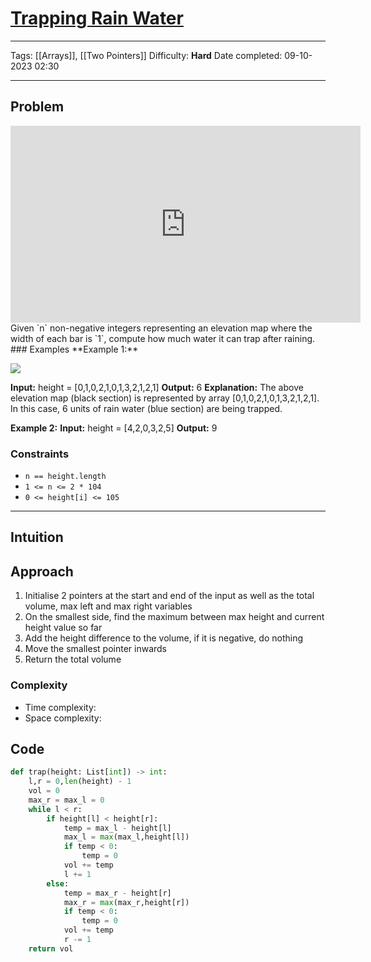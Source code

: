 # [Trapping Rain Water](https://leetcode.com/problems/trapping-rain-water/)
---
Tags: [[Arrays]], [[Two Pointers]]
Difficulty: **Hard**
Date completed: 09-10-2023 02:30

---
## Problem
<iframe width="560" height="315" src="https://www.youtube.com/embed/ZI2z5pq0TqA?si=vwFpaK-GRY4wjXOO" title="YouTube video player" frameborder="0" allow="accelerometer; autoplay; clipboard-write; encrypted-media; gyroscope; picture-in-picture; web-share" allowfullscreen></iframe>
Given `n` non-negative integers representing an elevation map where the width of each bar is `1`, compute how much water it can trap after raining.
### Examples
**Example 1:**

![](https://assets.leetcode.com/uploads/2018/10/22/rainwatertrap.png)

**Input:** height = [0,1,0,2,1,0,1,3,2,1,2,1]
**Output:** 6
**Explanation:** The above elevation map (black section) is represented by array [0,1,0,2,1,0,1,3,2,1,2,1]. In this case, 6 units of rain water (blue section) are being trapped.

**Example 2:**
**Input:** height = [4,2,0,3,2,5]
**Output:** 9
### Constraints
- `n == height.length`
- `1 <= n <= 2 * 104`
- `0 <= height[i] <= 105`
---
## Intuition
<!-- Describe your first thoughts on how to solve this problem. -->
## Approach
1. Initialise 2 pointers at the start and end of the input as well as the total volume, max left and max right variables
2. On the smallest side, find the maximum between max height and current height value so far
3. Add the height difference to the volume, if it is negative, do nothing
4. Move the smallest pointer inwards
5. Return the total volume
### Complexity
- Time complexity:
- Space complexity:
## Code

```Python
def trap(height: List[int]) -> int:
	l,r = 0,len(height) - 1
	vol = 0
	max_r = max_l = 0
	while l < r:
		if height[l] < height[r]:
			temp = max_l - height[l]
			max_l = max(max_l,height[l])
			if temp < 0:
				temp = 0
			vol += temp
			l += 1
		else:
			temp = max_r - height[r]
			max_r = max(max_r,height[r])
			if temp < 0:
				temp = 0
			vol += temp
			r -= 1
	return vol
```